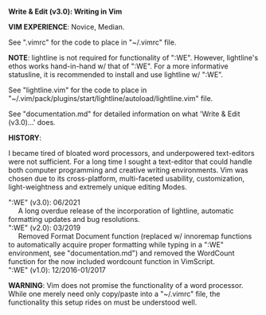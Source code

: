 <b>Write & Edit (v3.0): Writing in Vim</b>

<b>VIM EXPERIENCE</b>: Novice, Median.

See ".vimrc" for the code to place in "~/.vimrc" file.

<b>NOTE</b>: lightline is not required for functionality of ":WE". However, lightline's ethos works hand-in-hand w/ that of ":WE". For a more informative statusline, it is recommended to install and use lightline w/ ":WE".

See "lightline.vim" for the code to place in "~/.vim/pack/plugins/start/lightline/autoload/lightline.vim" file.

See "documentation.md" for detailed information on what 'Write & Edit (v3.0)...' does.

<b>HISTORY</b>:

I became tired of bloated word processors, and underpowered text-editors were not sufficient. For a long time I sought a text-editor that could handle both computer programming and creative writing environments. Vim was chosen due to its cross-platform, multi-faceted usability, customization, light-weightness and extremely unique editing Modes.

":WE" (v3.0): 06/2021<br />
&nbsp;&nbsp;&nbsp;&nbsp;&nbsp;A long overdue release of the incorporation of lightline, automatic formatting updates and bug resolutions.<br />
":WE" (v2.0): 03/2019<br />
&nbsp;&nbsp;&nbsp;&nbsp;&nbsp;Removed Format Document function (replaced w/ innoremap functions to automatically acquire proper formatting while typing in a ":WE" environment, see "documentation.md") and removed the WordCount function for the now included wordcount function in VimScript.<br />
":WE" (v1.0): 12/2016-01/2017

<b>WARNING</b>: Vim does not promise the functionality of a word processor. While one merely need only copy/paste into a "~/.vimrc" file, the functionality this setup rides on must be understood well.
